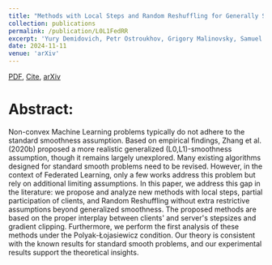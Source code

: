 ```yaml
---
title: "Methods with Local Steps and Random Reshuffling for Generally Smooth Non-Convex Federated Optimization"
collection: publications
permalink: /publication/L0L1FedRR
excerpt: 'Yury Demidovich, Petr Ostroukhov, Grigory Malinovsky, Samuel Horváth, Martin Takáč, Peter Richtárik, Eduard Gorbunov'
date: 2024-11-11
venue: 'arXiv'
---
```


[PDF](https://arxiv.org/pdf/2412.02781), [Cite](https://grigory-malinovsky.github.io/files/L0L1FedRR.txt), [arXiv](https://arxiv.org/abs/2412.02781)

Abstract:
======

Non-convex Machine Learning problems typically do not adhere to the standard smoothness assumption. Based on empirical findings, Zhang et al. (2020b) proposed a more realistic generalized (L0,L1)-smoothness assumption, though it remains largely unexplored. Many existing algorithms designed for standard smooth problems need to be revised. However, in the context of Federated Learning, only a few works address this problem but rely on additional limiting assumptions. In this paper, we address this gap in the literature: we propose and analyze new methods with local steps, partial participation of clients, and Random Reshuffling without extra restrictive assumptions beyond generalized smoothness. The proposed methods are based on the proper interplay between clients' and server's stepsizes and gradient clipping. Furthermore, we perform the first analysis of these methods under the Polyak-Łojasiewicz condition. Our theory is consistent with the known results for standard smooth problems, and our experimental results support the theoretical insights.
